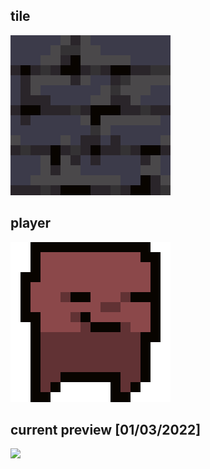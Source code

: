 ## tile
<img src="https://github.com/joelallison/collaborativeProject/blob/master/src/assets/tiles/main_tile.png?raw=true" width="256" height="256" style="image-rendering: pixelated">

## player
<img src="https://github.com/joelallison/collaborativeProject/blob/master/src/assets/player_right.png?raw=true" width="256" height="256" style="image-rendering: pixelated">



## current preview [01/03/2022]
![](https://i.imgur.com/ZDeLFh0.gif)
